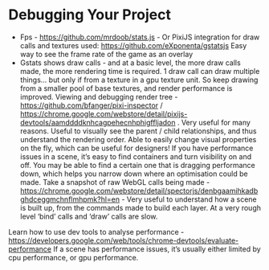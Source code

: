 # Debugging Your Project

* Fps - https://github.com/mrdoob/stats.js - Or PixiJS integration for draw calls and textures used: https://github.com/eXponenta/gstatsjs
Easy way to see the frame rate of the game as an overlay
* Gstats shows draw calls - and at a basic level, the more draw calls made, the more rendering time is required. 1 draw call can draw multiple things… but only if from a texture in a gpu texture unit. So keep drawing from a smaller pool of base textures, and render performance is improved.
Viewing and debugging render tree - https://github.com/bfanger/pixi-inspector / https://chrome.google.com/webstore/detail/pixijs-devtools/aamddddknhcagpehecnhphigffljadon . Very useful for many reasons. 
Useful to visually see the parent / child relationships, and thus understand the rendering order.
Able to easily change visual properties on the fly, which can be useful for designers!
If you have performance issues in a scene, it’s easy to find containers and turn visibility on and off. You may be able to find a certain one that is dragging performance down, which helps you narrow down where an optimisation could be made.
Take a snapshot of raw WebGL calls being made - https://chrome.google.com/webstore/detail/spectorjs/denbgaamihkadbghdceggmchnflmhpmk?hl=en - 
Very useful to understand how a scene is built up, from the commands made to build each layer.
At a very rough level ‘bind’ calls and ‘draw’ calls are slow.

Learn how to use dev tools to analyse performance - https://developers.google.com/web/tools/chrome-devtools/evaluate-performance
If a scene has performance issues, it’s usually either limited by cpu performance, or gpu performance. 
